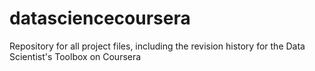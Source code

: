 # datasciencecoursera
 Repository for all project files, including the revision history for the Data Scientist's Toolbox on Coursera
